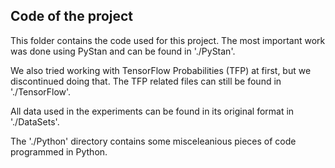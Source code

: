 ## Code of the project

This folder contains the code used for this project. The most important work was done using PyStan and can be found in './PyStan'.

We also tried working with TensorFlow Probabilities (TFP) at first, but we discontinued doing that. The TFP related files can still be found in './TensorFlow'.

All data used in the experiments can be found in its original format in './DataSets'.

The './Python' directory contains some misceleanious pieces of code programmed in Python.
